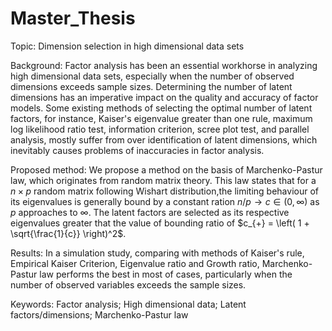 # Master_Thesis

Topic: Dimension selection in high dimensional data sets



Background: Factor analysis has been an essential workhorse in analyzing high dimensional data sets, especially when the number of observed dimensions exceeds sample sizes. Determining the number of latent dimensions has an imperative impact on the quality and accuracy of factor models. Some existing methods of selecting the optimal number of latent factors, for instance, Kaiser's eigenvalue greater than one rule, maximum log likelihood ratio test, information criterion, scree plot test, and parallel analysis, mostly suffer from over identification of latent dimensions, which inevitably causes problems of inaccuracies in factor analysis. 

Proposed method: We propose a method on the basis of Marchenko-Pastur law, which originates from random matrix theory. This law states that for a $n \times p$ random matrix following Wishart distribution,the limiting behaviour of its eigenvalues is generally bound by a constant ration $n/p \to c \in (0,\infty)$ as $p$ approaches to $\infty$. The latent factors are selected as its respective eigenvalues greater that the value of bounding ratio of $c_{+} = \left( 1 + \sqrt{\frac{1}{c}} \right)^2$.

Results: In a simulation study, comparing with methods of Kaiser's rule, Empirical Kaiser Criterion, Eigenvalue ratio and Growth ratio, Marchenko-Pastur law performs the best in most of cases, particularly when the number of observed variables exceeds the sample sizes.

Keywords: Factor analysis; High dimensional data; Latent factors/dimensions; Marchenko-Pastur law
